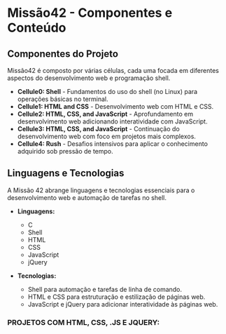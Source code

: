 # Missão42 - Componentes e Conteúdo

## Componentes do Projeto

Missão42 é composto por várias células, cada uma focada em diferentes aspectos do desenvolvimento web e programação shell.

- **Cellule0: Shell** - Fundamentos do uso do shell (no Linux) para operações básicas no terminal.
- **Cellule1: HTML and CSS** - Desenvolvimento web com HTML e CSS.
- **Cellule2: HTML, CSS, and JavaScript** - Aprofundamento em desenvolvimento web adicionando interatividade com JavaScript.
- **Cellule3: HTML, CSS, and JavaScript** - Continuação do desenvolvimento web com foco em projetos mais complexos.
- **Cellule4: Rush** - Desafios intensivos para aplicar o conhecimento adquirido sob pressão de tempo.

## Linguagens e Tecnologias

A Missão 42 abrange linguagens e tecnologias essenciais para o desenvolvimento web e automação de tarefas no shell.

- **Linguagens:**
  - C
  - Shell
  - HTML
  - CSS
  - JavaScript
  - jQuery

- **Tecnologias:**
  - Shell para automação e tarefas de linha de comando.
  - HTML e CSS para estruturação e estilização de páginas web.
  - JavaScript e jQuery para adicionar interatividade às páginas web.

### PROJETOS COM HTML, CSS, .JS E JQUERY:






